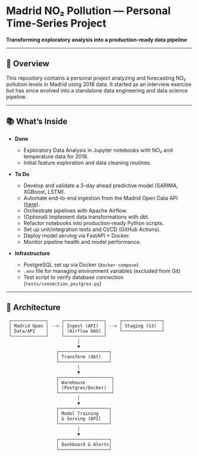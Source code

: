 # Madrid NO₂ Pollution — Personal Time-Series Project

**Transforming exploratory analysis into a production-ready data pipeline**

---

## 🚀 Overview

This repository contains a personal project analyzing and forecasting NO₂ pollution levels in Madrid using 2018 data. It started as an interview exercise but has since evolved into a standalone data engineering and data science pipeline.

---

## 📚 What’s Inside

- **Done**  
  - Exploratory Data Analysis in Jupyter notebooks with NO₂ and temperature data for 2018.  
  - Initial feature exploration and data cleaning routines.

- **To Do**  
  - Develop and validate a 3-day ahead predictive model (SARIMA, XGBoost, LSTM).  
  - Automate end-to-end ingestion from the Madrid Open Data API ([here](https://datos.madrid.es/portal/site/egob/menuitem.c05c1f754a33a9fbe4b2e4b284f1a5a0/?vgnextoid=f3c0f7d512273410VgnVCM2000000c205a0aRCRD&vgnextchannel=374512b9ace9f310VgnVCM100000171f5a0aRCRD&vgnextfmt=default)).
  - Orchestrate pipelines with Apache Airflow.  
  - (Optional) Implement data transformations with dbt.  
  - Refactor notebooks into production-ready Python scripts.  
  - Set up unit/integration tests and CI/CD (GitHub Actions).  
  - Deploy model serving via FastAPI + Docker.  
  - Monitor pipeline health and model performance.
- **Infrastructure**
  - PostgreSQL set up via Docker (`docker-compose`)
  - `.env` file for managing environment variables (excluded from Git)
  - Test script to verify database connection (`tests/connection_postgres.py`)

---

## 📐 Architecture

```text
 ┌─────────────┐     ┌───────────────┐     ┌───────────────┐  
 │ Madrid Open │ --> │ Ingest (API)  │ --> │ Staging (S3)  │  
 │ Data/API    │     │ (Airflow DAG) │     └───────────────┘  
 └─────────────┘     └───────────────┘     
                           │  
                           ▼  
                   ┌───────────────────┐  
                   │ Transform (dbt)   │  
                   └───────────────────┘  
                           │  
                           ▼  
                   ┌────────────────────┐  
                   │ Warehouse          │  
                   │ (Postgres/Docker)  │   
                   └────────────────────┘  
                           │  
                           ▼  
                   ┌───────────────────┐  
                   │ Model Training    │  
                   │ & Serving (API)   │  
                   └───────────────────┘  
                           │  
                           ▼  
                   ┌───────────────────┐  
                   │ Dashboard & Alerts│  
                   └───────────────────┘  
